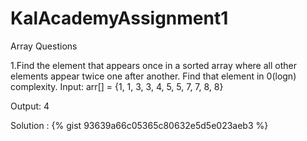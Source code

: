 # KalAcademyAssignment1
Array Questions

1.Find the element that appears once in a sorted array where all other elements appear twice one after another. Find that element in 0(logn) complexity.
Input:   arr[] = {1, 1, 3, 3, 4, 5, 5, 7, 7, 8, 8}

Output:  4      

Solution : {% gist 93639a66c05365c80632e5d5e023aeb3 %}
